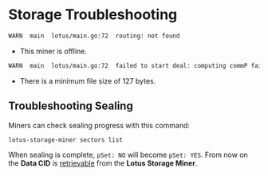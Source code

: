 # Storage Troubleshooting

```sh
WARN  main  lotus/main.go:72  routing: not found
```

- This miner is offline.

```sh
WARN  main  lotus/main.go:72  failed to start deal: computing commP failed: generating CommP: Piece must be at least 127 bytes
```

- There is a minimum file size of 127 bytes.

## Troubleshooting Sealing

Miners can check sealing progress with this command:

```sh
lotus-storage-miner sectors list
```

When sealing is complete, `pSet: NO` will become `pSet: YES`. From now on the
**Data CID** is [retrievable](https://docs.lotu.sh/en+retrieving-data) from the
**Lotus Storage Miner**.
